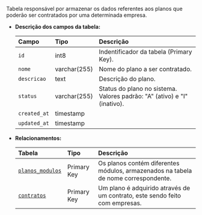 Tabela responsável por armazenar os dados referentes aos planos que poderão ser contratados por uma determinada empresa.

- **Descrição dos campos da tabela:**

  | Campo        | Tipo         | Descrição                                                                |
  | :----------- | :----------- | :----------------------------------------------------------------------- |
  | `id`         | int8         | Indentificador da tabela (Primary Key).                                  |
  | `nome`       | varchar(255) | Nome do plano a ser contratado.                                          |
  | `descricao`  | text         | Descrição do plano.                                                      |
  | `status`     | varchar(255) | Status do plano no sistema. Valores padrão: "A" (ativo) e "I" (inativo). |
  | `created_at` | timestamp    |                                                                          |
  | `updated_at` | timestamp    |                                                                          |

- **Relacionamentos:**

  | Tabela                              | Tipo        | Descrição                                                                          |
  | :---------------------------------- | :---------- | :--------------------------------------------------------------------------------- |
  | [`planos_modulos`](#planos_modulos) | Primary Key | Os planos contém diferentes módulos, armazenados na tabela de nome correspondente. |
  | [`contratos`](#contratos)           | Primary Key | Um plano é adquirido através de um contrato, este sendo feito com empresas.        |